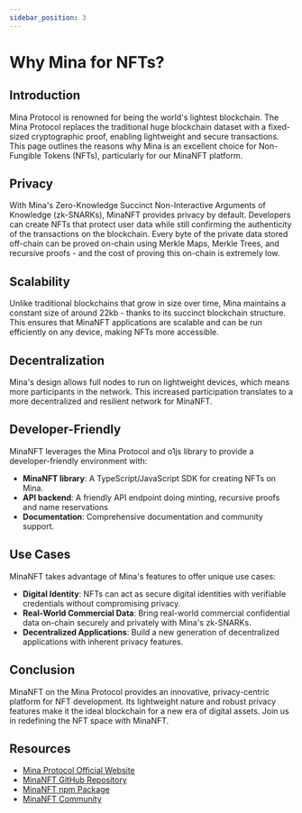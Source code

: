 ```yaml
---
sidebar_position: 3
---
```


# Why Mina for NFTs?

## Introduction

Mina Protocol is renowned for being the world's lightest blockchain. The Mina Protocol replaces the traditional huge blockchain dataset with a fixed-sized cryptographic proof, enabling lightweight and secure transactions. This page outlines the reasons why Mina is an excellent choice for Non-Fungible Tokens (NFTs), particularly for our MinaNFT platform.

## Privacy

With Mina's Zero-Knowledge Succinct Non-Interactive Arguments of Knowledge (zk-SNARKs), MinaNFT provides privacy by default. Developers can create NFTs that protect user data while still confirming the authenticity of the transactions on the blockchain.
Every byte of the private data stored off-chain can be proved on-chain using Merkle Maps, Merkle Trees, and recursive proofs - and the cost of proving this on-chain is extremely low.

## Scalability

Unlike traditional blockchains that grow in size over time, Mina maintains a constant size of around 22kb - thanks to its succinct blockchain structure. This ensures that MinaNFT applications are scalable and can be run efficiently on any device, making NFTs more accessible.

## Decentralization

Mina's design allows full nodes to run on lightweight devices, which means more participants in the network. This increased participation translates to a more decentralized and resilient network for MinaNFT.

## Developer-Friendly

MinaNFT leverages the Mina Protocol and o1js library to provide a developer-friendly environment with:

- **MinaNFT library**: A TypeScript/JavaScript SDK for creating NFTs on Mina.
- **API backend**: A friendly API endpoint doing minting, recursive proofs and name reservations
- **Documentation**: Comprehensive documentation and community support.

## Use Cases

MinaNFT takes advantage of Mina's features to offer unique use cases:

- **Digital Identity**: NFTs can act as secure digital identities with verifiable credentials without compromising privacy.
- **Real-World Commercial Data**: Bring real-world commercial confidential data on-chain securely and privately with Mina's zk-SNARKs.
- **Decentralized Applications**: Build a new generation of decentralized applications with inherent privacy features.

## Conclusion

MinaNFT on the Mina Protocol provides an innovative, privacy-centric platform for NFT development. Its lightweight nature and robust privacy features make it the ideal blockchain for a new era of digital assets. Join us in redefining the NFT space with MinaNFT.

## Resources

- [Mina Protocol Official Website](https://minaprotocol.com)
- [MinaNFT GitHub Repository](https://github.com/dfstio/minanft-lib)
- [MinaNFT npm Package](https://www.npmjs.com/package/minanft)
- [MinaNFT Community](https://docs.minanft.io/)
